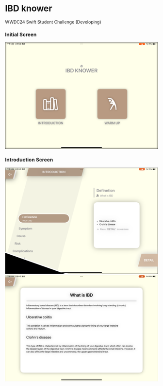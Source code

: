 # IBD knower
WWDC24 Swift Student Challenge (Developing)

### Initial Screen

<div style="text-align:center;">
  <img src="initial screen.PNG" alt="Image" style="width:600px;">
</div>

### Introduction Screen

<div style="text-align:center;">
  <img src="demo1.PNG" alt="Image" style="width:600px;">
</div>

<div style="text-align:center;">
  <img src="demo2.PNG" alt="Image" style="width:600px;">
</div>
